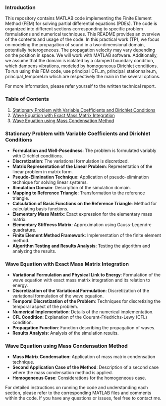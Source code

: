 ### Introduction
This repository contains MATLAB code implementing the Finite Element Method (FEM) for solving partial differential equations (PDEs). The code is organized into different sections corresponding to specific problem formulations and numerical techniques. This README provides an overview of the contents and usage of the code.
In this practical work (TP), we focus on modeling the propagation of sound in a two-dimensional domain, potentially heterogeneous. The propagation velocity may vary depending on the position in space. We will work with MATLAB software. Additionally, we assume that the domain is isolated by a clamped boundary condition, which dampens vibrations, modeled by homogeneous Dirichlet conditions.
To run using this FEM code, use principal_CFL.m, principal_stationnaire.m, principal_temporel.m which are respectively the main in the several options.

For more information, please refer yourself to the written technical report.


### Table of Contents
1. [Stationary Problem with Variable Coefficients and Dirichlet Conditions](#stationary-problem)
2. [Wave Equation with Exact Mass Matrix Integration](#wave-equation)
3. [Wave Equation using Mass Condensation Method](#wave-equation-condensation)

### Stationary Problem with Variable Coefficients and Dirichlet Conditions
- **Formulation and Well-Posedness**: The problem is formulated variably with Dirichlet conditions.
- **Discretization**: The variational formulation is discretized.
- **Matrix Representation of the Linear Problem**: Representation of the linear problem in matrix form.
- **Pseudo-Elimination Technique**: Application of pseudo-elimination technique for solving linear systems.
- **Simulation Domain**: Description of the simulation domain.
- **Mapping to Reference Triangle**: Transformation to the reference triangle.
- **Calculation of Basis Functions on the Reference Triangle**: Method for calculating basis functions.
- **Elementary Mass Matrix**: Exact expression for the elementary mass matrix.
- **Elementary Stiffness Matrix**: Approximation using Gauss-Legendre quadrature.
- **Finite Element Method Framework**: Implementation of the finite element method.
- **Algorithm Testing and Results Analysis**: Testing the algorithm and analyzing the results.

### Wave Equation with Exact Mass Matrix Integration
- **Variational Formulation and Physical Link to Energy**: Formulation of the wave equation with exact mass matrix integration and its relation to energy.
- **Discretization of the Variational Formulation**: Discretization of the variational formulation of the wave equation.
- **Temporal Discretization of the Problem**: Techniques for discretizing the temporal aspect of the problem.
- **Numerical Implementation**: Details of the numerical implementation.
- **CFL Condition**: Explanation of the Courant-Friedrichs-Lewy (CFL) condition.
- **Propagation Function**: Function describing the propagation of waves.
- **Results Analysis**: Analysis of the simulation results.

### Wave Equation using Mass Condensation Method
- **Mass Matrix Condensation**: Application of mass matrix condensation technique.
- **Second Application Case of the Method**: Description of a second case where the mass condensation method is applied.
- **Homogeneous Case**: Considerations for the homogeneous case.

For detailed instructions on running the code and understanding each section, please refer to the corresponding MATLAB files and comments within the code. If you have any questions or issues, feel free to contact me.

